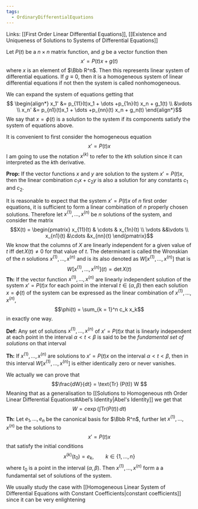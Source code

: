 ```yaml
---
tags:
  - OrdinaryDifferentialEquations
---
```

Links: [[First Order Linear Differential Equations]], [[Existence and Uniqueness of Solutions to Systems of Differential Equations]]

Let $P(t)$ be a $n\times n$ matrix function, and $g$ be a vector function then $$x' = P(t) x+g(t)$$
where $x$ is an element of $\Bbb R^n$. Then this represents linear system of differential equations. If $g \equiv 0$, then it is a homogeneous system of linear differential equations if not then the system is called nonhomogeneous. 

We can expand the system of equations getting that $$
\begin{align*}
x_1' &= p_{11}(t)x_1 + \dots +p_{1n}(t) x_n + g_1(t) \\
&\vdots \\
x_n' &= p_{n1}(t)x_1 + \dots +p_{nn}(t) x_n + g_n(t)
\end{align*}$$
We say that $x = \phi(t)$ is a solution to the system if its components satisfy the system of equations above.

It is convenient to first consider the homogeneous equation $$x' = P(t) x$$I am going to use the notation $x^{(k)}$ to refer to the $k$th solution since it can interpreted as the $k$th derivative. 

**Prop:** If the vector functions $x$ and $y$ are solution to the system $x' = P(t) x$, then the linear combination $c_1 x + c_2y$ is also a solution for any constants $c_1$ and $c_2$. 

It is reasonable to expect that the system $x' = P(t) x$ of $n$ first order equations, it is sufficient to form a linear combination of $n$ properly chosen solutions. Therefore let $x^{(1)}, \dots, x^{(n)}$ be $n$ solutions of the system, and consider the matrix $$X(t) = \begin{pmatrix}
x_{11}(t) & \cdots & x_{1n}(t) \\
\vdots &&\vdots \\
x_{n1}(t) &\cdots &x_{nn}(t) 
\end{pmatrix}$$ We know that the columns of $X$ are linearly independent for a given value of $t$ iff $\det X(t) \ne 0$ for that value of $t$. The determinant is called the Wronskian of the $n$ solutions $x^{(1)}, \dots, x^{(n)}$ and is its also denoted as $W[x^{(1)}, \dots, x^{(n)}]$ that is $$W[x^{(1)}, \dots, x^{(n)}](t) = \det X(t)$$
**Th:** If the vector function $x^{(1)}, \dots, x^{(n)}$ are linearly independent solution of the system $x' = P(t) x$ for each point in the interval $t\in (\alpha, \beta)$ then each solution $x = \phi(t)$ of the system can be expressed as the linear combination of $x^{(1)}, \dots, x^{(n)}$, $$\phi(t) = \sum_{k = 1}^n c_k x_k$$in exactly one way. 

**Def:** Any set of solutions $x^{(1)}, \dots, x^{(n)}$ of $x' = P(t)x$ that is linearly independent at each point in the interval $\alpha < t <\beta$ is said to be the *fundamental set of solutions* on that interval

**Th:** If $x^{(1)}, \dots, x^{(n)}$ are solutions to $x' = P(t)x$ on the interval $\alpha < t < \beta$, then in this interval $W[x^{(1)}, \dots, x^{(n)}]$ is either identically zero or never vanishes. 

We actually we can prove that $$\frac{dW}{dt} = \text{Tr} (P(t)) W $$Meaning that as a generalisation to [[Solutions to Homogeneous nth Order Linear Differential Equations#Abel’s Identity|Abel's Identity]] we get that $$W = c \exp\left(\int \text{Tr}(P(t))\, dt \right)$$
**Th:** Let $e_1, \dots, e_n$ be the canonical basis for $\Bbb R^n$, further let $x^{(1)}, \dots, x^{(n)}$ be the solutions to $$x' = P(t)x$$ that satisfy the initial conditions $$x^{(k)}(t_0) = e_k ,\qquad k \in\{1, \dots, n\}$$where $t_0$ is a point in the interval $(\alpha, \beta)$. Then $x^{(1)}, \dots, x^{(n)}$ form a a fundamental set of solutions of the system. 

We usually study the case with [[Homogeneous Linear System of Differential Equations with Constant Coefficients|constant coefficients]] since it can be very enlightening